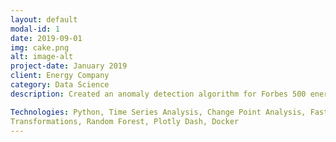 ```yaml
---
layout: default
modal-id: 1
date: 2019-09-01
img: cake.png
alt: image-alt
project-date: January 2019
client: Energy Company
category: Data Science
description: Created an anomaly detection algorithm for Forbes 500 energy company’s wind yield assessment department, which detects time and unit shifts, sensor degradation, icing, and directional offsets. The resulting algorithm significantly reduced resources and time needed to process the sensor data from 2 analysts and 4 weeks to under 10 minutes.

Technologies: Python, Time Series Analysis, Change Point Analysis, Fast Fourier
Transformations, Random Forest, Plotly Dash, Docker
---
```

